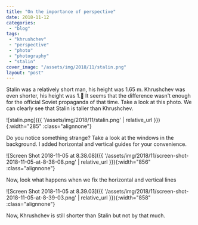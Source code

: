 ```yaml
---
title: "On the importance of perspective"
date: 2018-11-12
categories: 
 - "blog"
tags: 
 - "khrushchev"
 - "perspective"
 - "photo"
 - "photography"
 - "stalin"
cover_image: "/assets/img/2018/11/stalin.png"
layout: "post"
---
```


Stalin was a relatively short man, his height was 1.65 m. Khrushchev was even shorter, his height was 1. It seems that the difference wasn't enough for the official Soviet propaganda of that time. Take a look at this photo. We can clearly see that Stalin is taller than Khrushchev.

![stalin.png]({{ '/assets/img/2018/11/stalin.png' | relative_url }}){:width="285" :class="alignnone"}

Do you notice something strange? Take a look at the windows in the background. I added horizontal and vertical guides for your convenience.

![Screen Shot 2018-11-05 at 8.38.08]({{ '/assets/img/2018/11/screen-shot-2018-11-05-at-8-38-08.png' | relative_url }}){:width="856" :class="alignnone"}

Now, look what happens when we fix the horizontal and vertical lines

![Screen Shot 2018-11-05 at 8.39.03]({{ '/assets/img/2018/11/screen-shot-2018-11-05-at-8-39-03.png' | relative_url }}){:width="858" :class="alignnone"}

Now, Khrushchev is still shorter than Stalin but not by that much.
